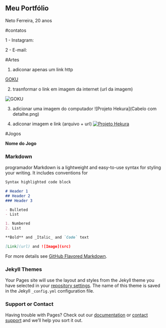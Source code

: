 ## Meu Portfólio
Neto Ferreira, 20 anos 

#contatos 

1 - Instagram:

2 - E-mail:

#Artes 

1. adiconar apenas um link http

[GOKU](https://i.pinimg.com/564x/f7/b8/b1/f7b8b11d89b6898afcc3ffe224722f71.jpg)

2. trasnformar o link em imagem da internet (url da imagem)

![GOKU](https://i.pinimg.com/564x/f7/b8/b1/f7b8b11d89b6898afcc3ffe224722f71.jpg)

3. adicionar uma imagem do computador
![Projeto Hekura](Cabelo com detalhe.png)

4. adiconar imagem e link (arquivo + url)
[![Projeto Hekura](Cabelocomdetalhe.png)](http://app.hacknplan.com)


#Jogos 

**Nome do Jogo**


### Markdown

programador 
Markdown is a lightweight and easy-to-use syntax for styling your writing. It includes conventions for

```markdown
Syntax highlighted code block

# Header 1
## Header 2
### Header 3

- Bulleted
- List

1. Numbered
2. List

**Bold** and _Italic_ and `Code` text

[Link](url) and ![Image](src)
```

For more details see [GitHub Flavored Markdown](https://guides.github.com/features/mastering-markdown/).

### Jekyll Themes

Your Pages site will use the layout and styles from the Jekyll theme you have selected in your [repository settings](https://github.com/NetoFerreira/NetoFerreira.github.io/settings). The name of this theme is saved in the Jekyll `_config.yml` configuration file.

### Support or Contact

Having trouble with Pages? Check out our [documentation](https://help.github.com/categories/github-pages-basics/) or [contact support](https://github.com/contact) and we’ll help you sort it out.
